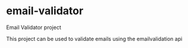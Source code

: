 # email-validator
Email Validator project

This project can be used to validate emails using the emailvalidation api
